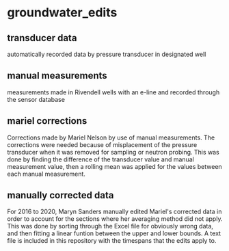 # groundwater_edits

## transducer data
automatically recorded data by pressure transducer in designated well 

## manual measurements
measurements made in Rivendell wells with an e-line and recorded through the sensor database

## mariel corrections
Corrections made by Mariel Nelson by use of manual measurements. The corrections were needed 
because of misplacement of the pressure transducer when it was removed for sampling or neutron 
probing. This was done by finding the difference of the transducer value and manual measurement
value, then a rolling mean was applied for the values between each manual measurement. 

## manually corrected data
For 2016 to 2020, Maryn Sanders manually edited Mariel's corrected data in order to account for
the sections where her averaging method did not apply. This was done by sorting through the 
Excel file for obviously wrong data, and then fitting a linear funtion between the upper and 
lower bounds. A text file is included in this repository with the timespans that the edits 
apply to. 
